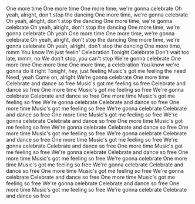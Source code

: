 One more time
One more time
One more time, we're gonna celebrate
Oh yeah, alright, don't stop the dancing
One more time, we're gonna celebrate
Oh yeah, alright, don't stop the dancing
One more time, we're gonna celebrate
Oh yeah, alright, don't stop the dancing
One more time, we're gonna celebrate
Oh yeah
One more time
One more time, we're gonna celebrate
Oh yeah, alright, don't stop the dancing
One more time, we're gonna celebrate
Oh yeah, alright, don't stop the dancing
One more time, mmm
You know I'm just feelin'
Celebration
Tonight
Celebrate
Don't wait too late, mmm, no
We don't stop, you can't stop
We're gonna celebrate
One more time
One more time
One more time, a celebration
You know we're gonna do it right
Tonight, hey, just feeling
Music's got me feeling the need
Need, yeah
Come on, alright
We're gonna celebrate
One more time
Celebrate and dance so free
Music's got me feeling so free
Celebrate and dance so free
One more time
Music's got me feeling so free
We're gonna celebrate
Celebrate and dance so free
One more time
Music's got me feeling so free
We're gonna celebrate
Celebrate and dance so free
One more time
Music's got me feeling so free
We're gonna celebrate
Celebrate and dance so free
One more time
Music's got me feeling so free
We're gonna celebrate
Celebrate and dance so free
One more time
Music's got me feeling so free
We're gonna celebrate
Celebrate and dance so free
One more time
Music's got me feeling so free
We're gonna celebrate
Celebrate and dance so free
One more time
Music's got me feeling so free
We're gonna celebrate
Celebrate and dance so free
One more time
Music's got me feeling so free
We're gonna celebrate
Celebrate and dance so free
One more time
Music's got me feeling so free
We're gonna celebrate
One more time
Music's got me feeling so free
We're gonna celebrate
Celebrate and dance so free
One more time
Music's got me feeling so free
We're gonna celebrate
Celebrate and dance so free
One more time
Music's got me feeling so free
We're gonna celebrate
Celebrate and dance so free
One more time
Music's got me feeling so free
We're gonna celebrate
Celebrate and dance so free
